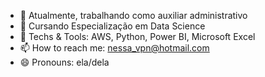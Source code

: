 - 🔭 Atualmente, trabalhando como auxiliar administrativo
- 🌱 Cursando Especialização em Data Science
- 👯 Techs & Tools: AWS, Python, Power BI, Microsoft Excel
- 📫 How to reach me: nessa_vpn@hotmail.com
- 😄 Pronouns: ela/dela
